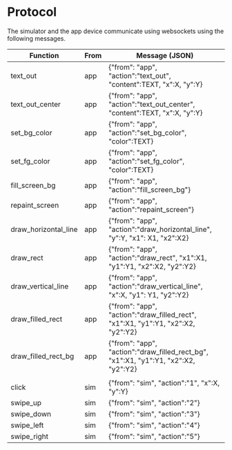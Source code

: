 # Protocol

The simulator and the app device communicate using websockets using the following messages.



| Function             | From | Message (JSON)                                                                      |
|----------------------|------|-------------------------------------------------------------------------------------|
| text_out             | app  | {"from": "app", "action":"text_out", "content":TEXT, "x":X, "y":Y}                  |
| text_out_center      | app  | {"from": "app", "action":"text_out_center", "content":TEXT, "x":X, "y":Y}           |
| set_bg_color         | app  | {"from": "app", "action":"set_bg_color", "color":TEXT}                              |
| set_fg_color         | app  | {"from": "app", "action":"set_fg_color", "color":TEXT}                              |
| fill_screen_bg       | app  | {"from": "app", "action":"fill_screen_bg"}                                          |
| repaint_screen       | app  | {"from": "app", "action":"repaint_screen"}                                          |
| draw_horizontal_line | app  | {"from": "app", "action":"draw_horizontal_line", "y":Y, "x1": X1, "x2":X2}          |
| draw_rect            | app  | {"from": "app", "action":"draw_rect", "x1":X1, "y1":Y1, "x2":X2, "y2":Y2}           |
| draw_vertical_line   | app  | {"from": "app", "action":"draw_vertical_line", "x":X, "y1": Y1, "y2":Y2}            |
| draw_filled_rect     | app  | {"from": "app", "action":"draw_filled_rect", "x1":X1, "y1":Y1, "x2":X2, "y2":Y2}    |
| draw_filled_rect_bg  | app  | {"from": "app", "action":"draw_filled_rect_bg", "x1":X1, "y1":Y1, "x2":X2, "y2":Y2} |
|                      |      |                                                                                     |
| click                | sim  | {"from": "sim", "action":"1", "x":X, "y":Y}                                         |
| swipe_up             | sim  | {"from": "sim", "action":"2"}                                                       |
| swipe_down           | sim  | {"from": "sim", "action":"3"}                                                       |
| swipe_left           | sim  | {"from": "sim", "action":"4"}                                                       |
| swipe_right          | sim  | {"from": "sim", "action":"5"}                                                       |
